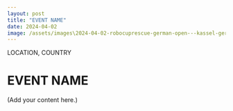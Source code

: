 ```yaml
---
layout: post
title: "EVENT NAME"
date: 2024-04-02
image: /assets/images\2024-04-02-robocuprescue-german-open---kassel-germany/pic01.jpg
---
```


<span class="date">LOCATION, COUNTRY</span>

# EVENT NAME

(Add your content here.)
